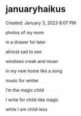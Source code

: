 # januaryhaikus

Created: January 3, 2023 8:07 PM

photos of my mom

in a drawer for later

almost sad to see

windows creak and moan

in my new home like a song

music for winter

I’m the magic child

I write for child-like magic

while I am child-less